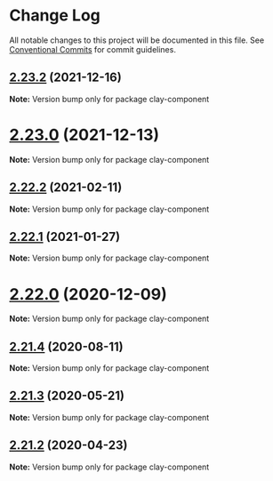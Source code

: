 # Change Log

All notable changes to this project will be documented in this file.
See [Conventional Commits](https://conventionalcommits.org) for commit guidelines.

## [2.23.2](https://github.com/liferay/clay/tree/master/packages/clay-component/compare/v2.23.1...v2.23.2) (2021-12-16)

**Note:** Version bump only for package clay-component





# [2.23.0](https://github.com/liferay/clay/tree/master/packages/clay-component/compare/v2.22.4...v2.23.0) (2021-12-13)

**Note:** Version bump only for package clay-component





## [2.22.2](https://github.com/liferay/clay/tree/master/packages/clay-component/compare/v2.22.1...v2.22.2) (2021-02-11)

**Note:** Version bump only for package clay-component





## [2.22.1](https://github.com/liferay/clay/tree/master/packages/clay-component/compare/v2.22.0...v2.22.1) (2021-01-27)

**Note:** Version bump only for package clay-component





# [2.22.0](https://github.com/liferay/clay/tree/master/packages/clay-component/compare/v2.21.5...v2.22.0) (2020-12-09)

**Note:** Version bump only for package clay-component





## [2.21.4](https://github.com/liferay/clay/tree/master/packages/clay-component/compare/v2.21.3...v2.21.4) (2020-08-11)

**Note:** Version bump only for package clay-component





## [2.21.3](https://github.com/liferay/clay/tree/master/packages/clay-component/compare/v2.21.2...v2.21.3) (2020-05-21)

**Note:** Version bump only for package clay-component





## [2.21.2](https://github.com/liferay/clay/tree/master/packages/clay-component/compare/v2.21.1...v2.21.2) (2020-04-23)

**Note:** Version bump only for package clay-component
